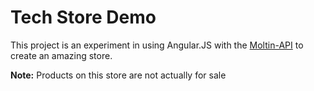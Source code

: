 # Tech Store Demo

This project is an experiment in using Angular.JS with the [Moltin-API](https://moltin.com) to create an amazing store.  

**Note:** Products on this store are not actually for sale
